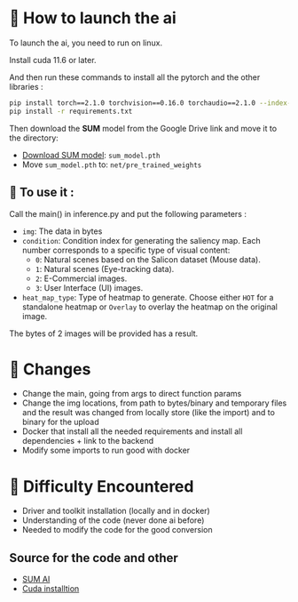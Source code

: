 # 🚀​ How to launch the ai

To launch the ai, you need to run on linux.

Install cuda 11.6 or later.

And then run these commands to install all the pytorch and the other libraries :

```bash
pip install torch==2.1.0 torchvision==0.16.0 torchaudio==2.1.0 --index-url https://download.pytorch.org/whl/cu121
pip install -r requirements.txt
```

Then download the **SUM** model from the Google Drive link and move it to the directory:

- [Download SUM model](https://drive.google.com/file/d/14ma_hLe8DrVNuHCSKoOz41Q-rB1Hbg6A/view?usp=drive_link): `sum_model.pth`
- Move `sum_model.pth` to: `net/pre_trained_weights`

## 🔧 To use it :

Call the main() in inference.py and put the following parameters :
- `img`: The data in bytes 
- `condition`: Condition index for generating the saliency map. Each number corresponds to a specific type of visual content:
  - `0`: Natural scenes based on the Salicon dataset (Mouse data).
  - `1`: Natural scenes (Eye-tracking data).
  - `2`: E-Commercial images.
  - `3`: User Interface (UI) images.
- `heat_map_type`: Type of heatmap to generate. Choose either `HOT` for a standalone heatmap or `Overlay` to overlay the heatmap on the original image.

The bytes of 2 images will be provided has a result.


# 👷​ Changes

- Change the main, going from args to direct function params
- Change the img locations, from path to bytes/binary and temporary files and the result was changed from locally store (like the import) and to binary for the upload
- Docker that install all the needed requirements and install all dependencies + link to the backend
- Modify some imports to run good with docker

# ​🚨 Difficulty Encountered

- Driver and toolkit installation (locally and in docker)
- Understanding of the code (never done ai before)
- Needed to modify the code for the good conversion


## Source for the code and other
 - [SUM AI](https://github.com/Arhosseini77/SUM)
 - [Cuda installtion](https://medium.com/@juliuserictuliao/documentation-installing-cuda-on-ubuntu-22-04-2c5c411df843)
